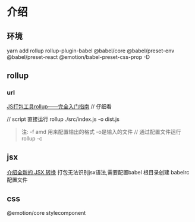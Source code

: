 # 介绍

## 环境

yarn add rollup rollup-plugin-babel @babel/core @babel/preset-env @babel/preset-react @emotion/babel-preset-css-prop -D

## rollup

### url

[JS打包工具rollup——完全入门指南](https://segmentfault.com/a/1190000010628352) // 仔细看

// script 直接运行
rollup ./src/index.js -o dist.js
> 注: -f amd 用来配置输出的格式  -o是输入的文件
// 通过配置文件运行
rollup -c

## jsx

[介绍全新的 JSX 转换](https://zh-hans.reactjs.org/blog/2020/09/22/introducing-the-new-jsx-transform.html)
打包无法识别jsx语法,需要配置babel
根目录创建 babelrc 配置文件

## css

@emotion/core
stylecomponent